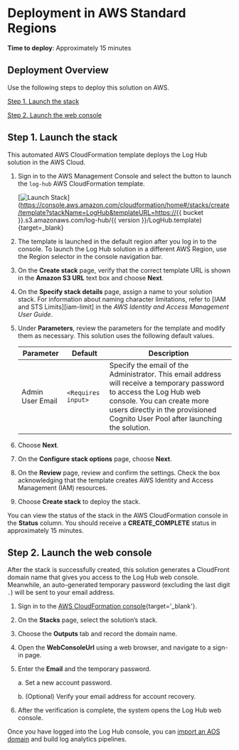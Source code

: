 # Deployment in AWS Standard Regions

**Time to deploy**: Approximately 15 minutes
## Deployment Overview

Use the following steps to deploy this solution on AWS.

[Step 1. Launch the stack](#step-1-launch-the-stack)

[Step 2. Launch the web console](#step-2-launch-the-web-console)

## Step 1. Launch the stack

This automated AWS CloudFormation template deploys the Log Hub solution in the AWS Cloud.

1. Sign in to the AWS Management Console and select the button to launch the `log-hub` AWS CloudFormation template.

    [![Launch Stack](../../images/launch-stack.png)](https://console.aws.amazon.com/cloudformation/home#/stacks/create/template?stackName=LogHub&templateURL=https://{{ bucket }}.s3.amazonaws.com/log-hub/{{ version }}/LogHub.template){target=_blank}

2. The template is launched in the default region after you log in to the console. To launch the Log Hub solution in a different AWS Region, use the Region selector in the console navigation bar.

3. On the **Create stack** page, verify that the correct template URL is shown in the **Amazon S3 URL** text box and choose **Next**.

4. On the **Specify stack details** page, assign a name to your solution stack. For information about naming character limitations, refer to [IAM and STS Limits][iam-limit] in the *AWS Identity and Access Management User Guide*.

5. Under **Parameters**, review the parameters for the template and modify them as necessary. This solution uses the following default values.

    | Parameter  | Default          | Description                                                  |
    | ---------- | ---------------- | ------------------------------------------------------------ |
    | Admin User Email | `<Requires input>` | Specify the email of the Administrator. This email address will receive a temporary password to access the Log Hub web console. You can create more users directly in the provisioned Cognito User Pool after launching the solution. |

6. Choose **Next**.

7. On the **Configure stack options** page, choose **Next**.

8. On the **Review** page, review and confirm the settings. Check the box acknowledging that the template creates AWS Identity and Access Management (IAM) resources.

9. Choose **Create stack** to deploy the stack.

You can view the status of the stack in the AWS CloudFormation console in the **Status** column. You should receive a **CREATE_COMPLETE** status in approximately 15 minutes.

## Step 2. Launch the web console

After the stack is successfully created, this solution generates a CloudFront domain name that gives you access to the Log Hub web console. 
Meanwhile, an auto-generated temporary password (excluding the last digit `.`) will be sent to your email address.

1. Sign in to the [AWS CloudFormation console](https://console.aws.amazon.com/cloudformation/){target='_blank'}.

2. On the **Stacks** page, select the solution’s stack.

3. Choose the **Outputs** tab and record the domain name.

4. Open the **WebConsoleUrl** using a web browser, and navigate to a sign-in page.

5. Enter the **Email** and the temporary password.

    a. Set a new account password.

    b. (Optional) Verify your email address for account recovery.

6. After the verification is complete, the system opens the Log Hub web console.

Once you have logged into the Log Hub console, you can [import an AOS domain](../domains/import.md#import-an-aos-domain) and build log analytics pipelines.


